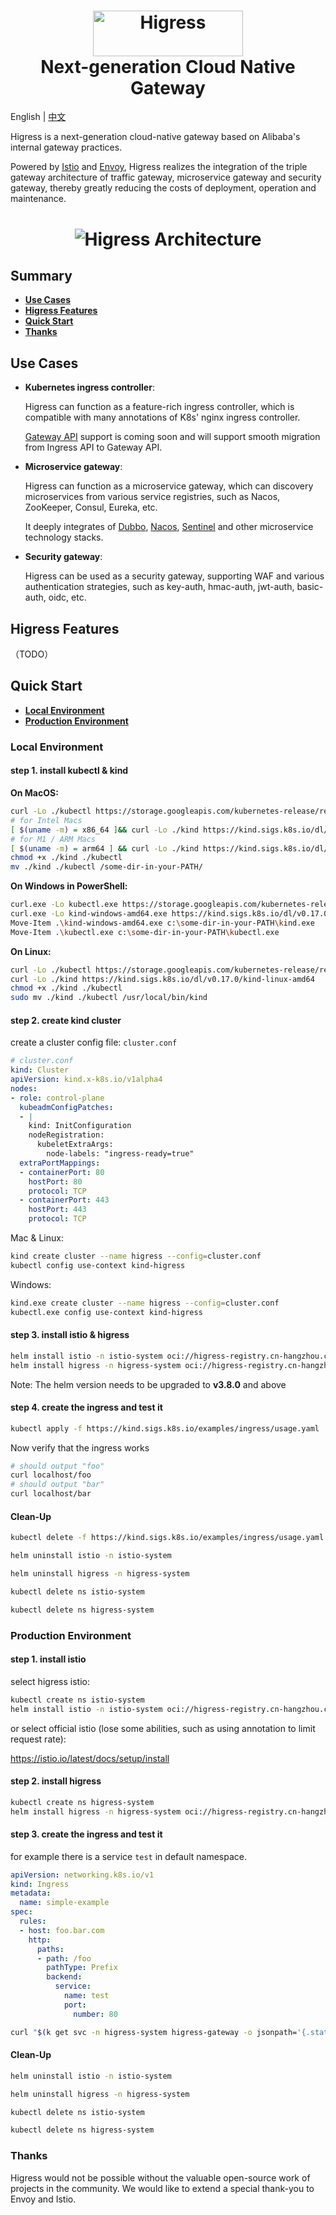 <h1 align="center">
    <img src="https://img.alicdn.com/imgextra/i2/O1CN01NwxLDd20nxfGBjxmZ_!!6000000006895-2-tps-960-290.png" alt="Higress" width="240" height="72.5">
  <br>
  Next-generation Cloud Native Gateway
</h1>

<p>
   English | <a href="README.md">中文<a/>
</p>

Higress is a next-generation cloud-native gateway based on Alibaba's internal gateway practices. 

Powered by [Istio](https://github.com/istio/istio) and [Envoy](https://github.com/envoyproxy/envoy), Higress realizes the integration of the triple gateway architecture of traffic gateway, microservice gateway and security gateway, thereby greatly reducing the costs of deployment, operation and maintenance.

<h1 align="center">
  <img src="https://img.alicdn.com/imgextra/i1/O1CN01vnNawh26mU5C9py9w_!!6000000007704-0-tps-1726-1366.jpg" alt="Higress Architecture">
</h1>


## Summary

- [**Use Cases**](#use-cases)
- [**Higress Features**](#higress-features)
- [**Quick Start**](#quick-start)
- [**Thanks**](#thanks)

## Use Cases

- **Kubernetes ingress controller**:

  Higress can function as a feature-rich ingress controller, which is compatible with many annotations of K8s' nginx ingress controller.
  
  [Gateway API](https://gateway-api.sigs.k8s.io/) support is coming soon and will support smooth migration from Ingress API to Gateway API.
  
- **Microservice gateway**:

  Higress can function as a microservice gateway, which can discovery microservices from various service registries, such as Nacos, ZooKeeper, Consul, Eureka, etc.
  
  It deeply integrates of [Dubbo](https://github.com/apache/dubbo), [Nacos](https://github.com/alibaba/nacos), [Sentinel](https://github.com/alibaba/Sentinel) and other microservice technology stacks.
  
- **Security gateway**:

  Higress can be used as a security gateway, supporting WAF and various authentication strategies, such as key-auth, hmac-auth, jwt-auth, basic-auth, oidc, etc.  

## Higress Features

   （TODO）
  
## Quick Start

- [**Local Environment**](#local-environment)
- [**Production Environment**](#production-environment)

### Local Environment

#### step 1. install kubectl & kind

**On MacOS:**

```bash
curl -Lo ./kubectl https://storage.googleapis.com/kubernetes-release/release/$(curl -s https://storage.googleapis.com/kubernetes-release/release/stable.txt)/bin/darwin/amd64/kubectl
# for Intel Macs
[ $(uname -m) = x86_64 ]&& curl -Lo ./kind https://kind.sigs.k8s.io/dl/v0.17.0/kind-darwin-amd64
# for M1 / ARM Macs
[ $(uname -m) = arm64 ] && curl -Lo ./kind https://kind.sigs.k8s.io/dl/v0.17.0/kind-darwin-arm64
chmod +x ./kind ./kubectl
mv ./kind ./kubectl /some-dir-in-your-PATH/
```

**On Windows in PowerShell:**

```bash
curl.exe -Lo kubectl.exe https://storage.googleapis.com/kubernetes-release/release/$(curl.exe -s https://storage.googleapis.com/kubernetes-release/release/stable.txt)/bin/windows/amd64/kubectl.exe
curl.exe -Lo kind-windows-amd64.exe https://kind.sigs.k8s.io/dl/v0.17.0/kind-windows-amd64
Move-Item .\kind-windows-amd64.exe c:\some-dir-in-your-PATH\kind.exe
Move-Item .\kubectl.exe c:\some-dir-in-your-PATH\kubectl.exe
```

**On Linux:**

```bash
curl -Lo ./kubectl https://storage.googleapis.com/kubernetes-release/release/$(curl -s https://storage.googleapis.com/kubernetes-release/release/stable.txt)/bin/linux/amd64/kubectl
curl -Lo ./kind https://kind.sigs.k8s.io/dl/v0.17.0/kind-linux-amd64
chmod +x ./kind ./kubectl
sudo mv ./kind ./kubectl /usr/local/bin/kind
```

#### step 2. create kind cluster

create a cluster config file: `cluster.conf`

```yaml
# cluster.conf
kind: Cluster
apiVersion: kind.x-k8s.io/v1alpha4
nodes:
- role: control-plane
  kubeadmConfigPatches:
  - |
    kind: InitConfiguration
    nodeRegistration:
      kubeletExtraArgs:
        node-labels: "ingress-ready=true"
  extraPortMappings:
  - containerPort: 80
    hostPort: 80
    protocol: TCP
  - containerPort: 443
    hostPort: 443
    protocol: TCP
```

Mac & Linux:

```bash
kind create cluster --name higress --config=cluster.conf
kubectl config use-context kind-higress
```

Windows:

```bash
kind.exe create cluster --name higress --config=cluster.conf
kubectl.exe config use-context kind-higress
```

#### step 3. install istio & higress

```bash
helm install istio -n istio-system oci://higress-registry.cn-hangzhou.cr.aliyuncs.com/charts/istio-local
helm install higress -n higress-system oci://higress-registry.cn-hangzhou.cr.aliyuncs.com/charts/higress-local
```
Note: The helm version needs to be upgraded to **v3.8.0** and above
#### step 4. create the ingress and test it

```bash
kubectl apply -f https://kind.sigs.k8s.io/examples/ingress/usage.yaml
```

Now verify that the ingress works

```bash
# should output "foo"
curl localhost/foo
# should output "bar"
curl localhost/bar
```

#### Clean-Up

```bash
kubectl delete -f https://kind.sigs.k8s.io/examples/ingress/usage.yaml

helm uninstall istio -n istio-system

helm uninstall higress -n higress-system

kubectl delete ns istio-system

kubectl delete ns higress-system
```

### Production Environment

#### step 1. install istio

select higress istio:

```bash
kubectl create ns istio-system
helm install istio -n istio-system oci://higress-registry.cn-hangzhou.cr.aliyuncs.com/charts/istio
```

or select official istio (lose some abilities, such as using annotation to limit request rate):

https://istio.io/latest/docs/setup/install

#### step 2. install higress

```bash
kubectl create ns higress-system
helm install higress -n higress-system oci://higress-registry.cn-hangzhou.cr.aliyuncs.com/charts/higress 
```

#### step 3. create the ingress and test it

for example there is a service `test` in default namespace.

```yaml
apiVersion: networking.k8s.io/v1
kind: Ingress
metadata:
  name: simple-example
spec:
  rules:
  - host: foo.bar.com
    http:
      paths:
      - path: /foo
        pathType: Prefix
        backend:
          service:
            name: test
            port:
              number: 80  
```

```bash
curl "$(k get svc -n higress-system higress-gateway -o jsonpath='{.status.loadBalancer.ingress[0].ip}')"/foo -H 'host: foo.bar.com'
```

#### Clean-Up

```bash
helm uninstall istio -n istio-system

helm uninstall higress -n higress-system

kubectl delete ns istio-system

kubectl delete ns higress-system
```

### Thanks

Higress would not be possible without the valuable open-source work of projects in the community. We would like to extend a special thank-you to Envoy and Istio.
